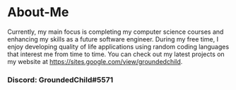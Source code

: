 # About-Me
Currently, my main focus is completing my computer science courses and enhancing my skills as a future software engineer. During my free time, I enjoy developing quality of life applications using random coding languages that interest me from time to time. You can check out my latest projects on my website at https://sites.google.com/view/groundedchild.

### Discord: GroundedChild#5571
